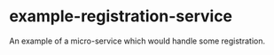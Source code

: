 # example-registration-service
An example of a micro-service which would handle some registration. 
